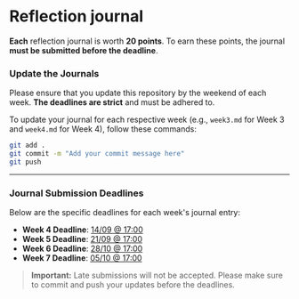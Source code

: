 # Reflection journal

**Each** reflection journal is worth **20 points**. To earn these points, the journal **must be submitted before the deadline**.

### Update the Journals

Please ensure that you update this repository by the weekend of each week. **The deadlines are strict** and must be adhered to.

To update your journal for each respective week (e.g., `week3.md` for Week 3 and `week4.md` for Week 4), follow these commands:

```bash
git add .
git commit -m "Add your commit message here"
git push
```

---

### Journal Submission Deadlines

Below are the specific deadlines for each week's journal entry:

- **Week 4 Deadline**: [14/09 @ 17:00](./week4.md)
- **Week 5 Deadline**: [21/09 @ 17:00](./week5.md)
- **Week 6 Deadline**: [28/10 @ 17:00](./week6.md)
- **Week 7 Deadline**: [05/10 @ 17:00](./week7.md)


> **Important:** Late submissions will not be accepted. Please make sure to commit and push your updates before the deadlines.

